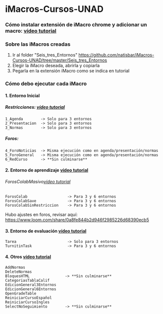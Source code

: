 # iMacros-Cursos-UNAD

### Cómo instalar extensión de iMacro chrome y adicionar un macro: [vídeo tutorial](https://www.loom.com/share/243adbfef5e04fe89741c337fecf807f)

### Sobre las iMacros creadas
1. Ir al folder "Seis_tres_Entornos" https://github.com/natisbar/iMacros-Cursos-UNAD/tree/master/Seis_tres_Entornos
2. Elegir la iMacro deseada, abrirla y copiarla
3. Pegarla en la extensión iMacro como se indica en tutorial

### Cómo debo ejecutar cada iMacro
#### 1. Entorno Inicial
  ##### Restricciones: [vídeo tutorial](https://www.loom.com/share/86a52e5c736a46a8a9321e26ce3d6772)
    1_Agenda        -> Solo para 3 entornos
    2_Presentacion  -> Solo para 3 entornos
    3_Normas        -> Solo para 3 entornos
  ##### Foros:
    4_ForoNoticias  -> Misma ejecución como en agenda/presentación/normas
    5_ForoGeneral 	-> Misma ejecución como en agenda/presentación/normas
    6_RedCurso      -> **Sin culminarse**

#### 2. Entorno de aprendizaje [vídeo tutorial](https://www.loom.com/share/ef5deaa3e26b4b1a9ab5e9b83644e4b3)
###### ForosColabMasivo[vídeo tutorial](https://www.loom.com/share/8834e5e822154b65b7e1e914f2484f78)
    ForosColab                  -> Para 3 y 6 entornos  
    ForosColabSave              -> Para 3 y 6 entornos
    ForosColabSinRestriccion    -> Para 3 y 6 entornos  
  Hubo ajustes en foros, revisar aquí: https://www.loom.com/share/0a8fe844b2d946f2985226d68390ecb5
    
#### 3. Entorno de evaluación [vídeo tutorial](https://www.loom.com/share/14f889467c5f42cb84fcb6127b49d504)
    Tarea                       -> Solo para 3 entornos
    TurnitinTask                -> Para 3 y 6 entornos

#### 4. Otros [vídeo tutorial](https://www.loom.com/share/6c99eb6c90404e3e93df3af540cf7d1b)
    AddNormas
    DeleteNormas
    BloquesHTML                -> **Sin culminarse**
    CategoriasTablaCalif
    EdicionGeneral3Entornos
    EdicionGeneral6Entornos
    OpenGradeTable
    ReiniciarCursoEspañol
    ReiniciarCursoIngles
    SelectNoSeguimiento        -> **Sin culminarse**
    
    
    
